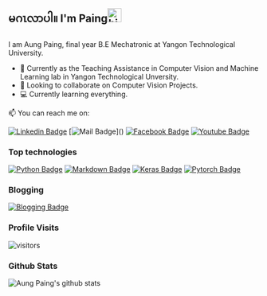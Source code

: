 ## မဂၤလာပါ။ I'm Paing<img src="https://user-images.githubusercontent.com/1303154/88677602-1635ba80-d120-11ea-84d8-d263ba5fc3c0.gif" width="28px" alt="hi">

I am Aung Paing, final year B.E Mechatronic at Yangon Technological University.

- 🔭 Currently as the Teaching Assistance in Computer Vision and Machine Learning lab in Yangon Technological Unversity.
- 👯 Looking to collaborate on Computer Vision Projects.
- 💻 Currently learning everything.


:mailbox: You can reach me on:

[![Linkedin Badge](https://img.shields.io/badge/-Paing-0e76a8?style=flat&labelColor=0e76a8&logo=linkedin&logoColor=white)](https://www.linkedin.com/in/aungpaing98/) [![Mail Badge](https://img.shields.io/badge/-aungpaing-c0392b?style=flat&labelColor=c0392b&logo=gmail&logoColor=white)](<a href="mailto:aungpaingcha1@gmail.com"></a>) [![Facebook Badge](https://img.shields.io/badge/-Paing-blue?style=flat&labelColor=blue&logo=facebook&logoColor=white)](https://www.facebook.com/aung.paing.jj.986) [![Youtube Badge](https://img.shields.io/badge/-Paing-c0392b?style=flat&labelColor=c0392b&logo=youtube&logoColor=white)](https://www.youtube.com/channel/UC6Vhf_yoIWXiLLJqTrU0FWA)


### Top technologies

[![Python Badge](https://img.shields.io/badge/-Python-white?style=for-the-badge&labelColor=black&logo=python&logoColor=white)](#)
[![Markdown Badge](https://img.shields.io/badge/-Markdown-white?style=for-the-badge&labelColor=black&logo=markdown&logoColor=white)](#)
[![Keras Badge](https://img.shields.io/badge/-Keras-c20808?style=for-the-badge&labelColor=black&logo=keras&logoColor=c20808)](#) [![Pytorch Badge](https://img.shields.io/badge/-Pytorch-ed4b2b?style=for-the-badge&labelColor=black&logo=pytorch&logoColor=ed4b2b)](#)


### Blogging

[![Blogging Badge](https://img.shields.io/badge/-blogs-blue?style=for-the-badge&labelColor=black)](https://aungpaing98.github.io/blogs/)


### Profile Visits

![visitors](https://visitor-badge.glitch.me/badge?page_id=aunpaing98.aungpaing98)


### Github Stats

![Aung Paing's github stats](https://github-readme-stats.vercel.app/api?username=aungpaing98&count_private=false&theme=tokyonight&hide=contribs,prs)
